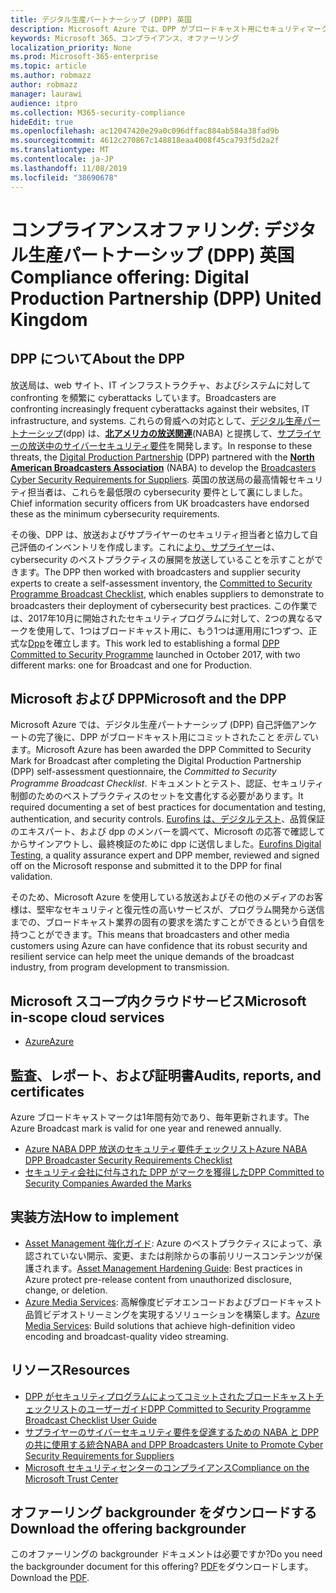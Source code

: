 ```yaml
---
title: デジタル生産パートナーシップ (DPP) 英国
description: Microsoft Azure では、DPP がブロードキャスト用にセキュリティマークを付けてコミットされています。
keywords: Microsoft 365、コンプライアンス、オファーリング
localization_priority: None
ms.prod: Microsoft-365-enterprise
ms.topic: article
ms.author: robmazz
author: robmazz
manager: laurawi
audience: itpro
ms.collection: M365-security-compliance
hideEdit: true
ms.openlocfilehash: ac12047420e29a0c096dffac884ab584a38fad9b
ms.sourcegitcommit: 4612c270867c148818eaa4008f45ca793f5d2a2f
ms.translationtype: MT
ms.contentlocale: ja-JP
ms.lasthandoff: 11/08/2019
ms.locfileid: "38690678"
---
```

# <a name="compliance-offering-digital-production-partnership-dpp-united-kingdom"></a><span data-ttu-id="23fc4-104">コンプライアンスオファリング: デジタル生産パートナーシップ (DPP) 英国</span><span class="sxs-lookup"><span data-stu-id="23fc4-104">Compliance offering: Digital Production Partnership (DPP) United Kingdom</span></span>

## <a name="about-the-dpp"></a><span data-ttu-id="23fc4-105">DPP について</span><span class="sxs-lookup"><span data-stu-id="23fc4-105">About the DPP</span></span>

<span data-ttu-id="23fc4-106">放送局は、web サイト、IT インフラストラクチャ、およびシステムに対して confronting を頻繁に cyberattacks しています。</span><span class="sxs-lookup"><span data-stu-id="23fc4-106">Broadcasters are confronting increasingly frequent cyberattacks against their websites, IT infrastructure, and systems.</span></span> <span data-ttu-id="23fc4-107">これらの脅威への対応として、[デジタル生産パートナーシップ](https://www.thedpp.com/)(dpp) は、[**北アメリカの放送関連**](https://nabanet.com/)(NABA) と提携して、[サプライヤーの放送中のサイバーセキュリティ要件](https://nabanet.com/wp-content/uploads/2017/08/NABA_DPP_CyberSecurity_Requirements_3.pdf)を開発します。</span><span class="sxs-lookup"><span data-stu-id="23fc4-107">In response to these threats, the [Digital Production Partnership](https://www.thedpp.com/) (DPP) partnered with the [**North American Broadcasters Association**](https://nabanet.com/) (NABA) to develop the [Broadcasters Cyber Security Requirements for Suppliers](https://nabanet.com/wp-content/uploads/2017/08/NABA_DPP_CyberSecurity_Requirements_3.pdf).</span></span> <span data-ttu-id="23fc4-108">英国の放送局の最高情報セキュリティ担当者は、これらを最低限の cybersecurity 要件として裏にしました。</span><span class="sxs-lookup"><span data-stu-id="23fc4-108">Chief information security officers from UK broadcasters have endorsed these as the minimum cybersecurity requirements.</span></span>  
  
<span data-ttu-id="23fc4-109">その後、DPP は、放送およびサプライヤーのセキュリティ担当者と協力して自己評価のインベントリを作成します。これに[より、サプライヤー](https://dpp-assets.s3.amazonaws.com/wp-content/uploads/2017/10/CTS_BroadcastChecklist.xlsx)は、cybersecurity のベストプラクティスの展開を放送していることを示すことができます。</span><span class="sxs-lookup"><span data-stu-id="23fc4-109">The DPP then worked with broadcasters and supplier security experts to create a self-assessment inventory, the [Committed to Security Programme Broadcast Checklist](https://dpp-assets.s3.amazonaws.com/wp-content/uploads/2017/10/CTS_BroadcastChecklist.xlsx), which enables suppliers to demonstrate to broadcasters their deployment of cybersecurity best practices.</span></span> <span data-ttu-id="23fc4-110">この作業では、2017年10月に開始されたセキュリティプログラムに対して、2つの異なるマークを使用して、1つはブロードキャスト用に、もう1つは運用用に1つずつ、正式な[Dpp](https://www.thedpp.com/tech/security/committed-to-security/)を確立します。</span><span class="sxs-lookup"><span data-stu-id="23fc4-110">This work led to establishing a formal [DPP Committed to Security Programme](https://www.thedpp.com/tech/security/committed-to-security/) launched in October 2017, with two different marks: one for Broadcast and one for Production.</span></span>

## <a name="microsoft-and-the-dpp"></a><span data-ttu-id="23fc4-111">Microsoft および DPP</span><span class="sxs-lookup"><span data-stu-id="23fc4-111">Microsoft and the DPP</span></span>

<span data-ttu-id="23fc4-112">Microsoft Azure では、デジタル生産パートナーシップ (DPP) 自己評価アンケートの完了後に、DPP がブロードキャスト用にコミットされたこと*を示して*います。</span><span class="sxs-lookup"><span data-stu-id="23fc4-112">Microsoft Azure has been awarded the DPP Committed to Security Mark for Broadcast after completing the Digital Production Partnership (DPP) self-assessment questionnaire, the *Committed to Security Programme Broadcast Checklist*.</span></span> <span data-ttu-id="23fc4-113">ドキュメントとテスト、認証、セキュリティ制御のためのベストプラクティスのセットを文書化する必要があります。</span><span class="sxs-lookup"><span data-stu-id="23fc4-113">It required documenting a set of best practices for documentation and testing, authentication, and security controls.</span></span> <span data-ttu-id="23fc4-114">[Eurofins は、デジタルテスト](https://www.eurofins-digitaltesting.com/)、品質保証のエキスパート、および dpp のメンバーを調べて、Microsoft の応答で確認してからサインアウトし、最終検証のために dpp に送信しました。</span><span class="sxs-lookup"><span data-stu-id="23fc4-114">[Eurofins Digital Testing](https://www.eurofins-digitaltesting.com/), a quality assurance expert and DPP member, reviewed and signed off on the Microsoft response and submitted it to the DPP for final validation.</span></span>  
  
<span data-ttu-id="23fc4-115">そのため、Microsoft Azure を使用している放送およびその他のメディアのお客様は、堅牢なセキュリティと復元性の高いサービスが、プログラム開発から送信までの、ブロードキャスト業界の固有の要求を満たすことができるという自信を持つことができます。</span><span class="sxs-lookup"><span data-stu-id="23fc4-115">This means that broadcasters and other media customers using Azure can have confidence that its robust security and resilient service can help meet the unique demands of the broadcast industry, from program development to transmission.</span></span>

## <a name="microsoft-in-scope-cloud-services"></a><span data-ttu-id="23fc4-116">Microsoft スコープ内クラウドサービス</span><span class="sxs-lookup"><span data-stu-id="23fc4-116">Microsoft in-scope cloud services</span></span>

- [<span data-ttu-id="23fc4-117">Azure</span><span class="sxs-lookup"><span data-stu-id="23fc4-117">Azure</span></span>](https://aka.ms/AzureCompliance)

## <a name="audits-reports-and-certificates"></a><span data-ttu-id="23fc4-118">監査、レポート、および証明書</span><span class="sxs-lookup"><span data-stu-id="23fc4-118">Audits, reports, and certificates</span></span>

<span data-ttu-id="23fc4-119">Azure ブロードキャストマークは1年間有効であり、毎年更新されます。</span><span class="sxs-lookup"><span data-stu-id="23fc4-119">The Azure Broadcast mark is valid for one year and renewed annually.</span></span>

- [<span data-ttu-id="23fc4-120">Azure NABA DPP 放送のセキュリティ要件チェックリスト</span><span class="sxs-lookup"><span data-stu-id="23fc4-120">Azure NABA DPP Broadcaster Security Requirements Checklist</span></span>](https://aka.ms/Azure-CTS-Broadcast-Checklist)
- [<span data-ttu-id="23fc4-121">セキュリティ会社に付与された DPP がマークを獲得した</span><span class="sxs-lookup"><span data-stu-id="23fc4-121">DPP Committed to Security Companies Awarded the Marks</span></span>](https://aka.ms/Azure-Asset-Mgmt)

## <a name="how-to-implement"></a><span data-ttu-id="23fc4-122">実装方法</span><span class="sxs-lookup"><span data-stu-id="23fc4-122">How to implement</span></span>

- <span data-ttu-id="23fc4-123">[Asset Management 強化ガイド](https://aka.ms/Azure-Asset-Mgmt): Azure のベストプラクティスによって、承認されていない開示、変更、または削除からの事前リリースコンテンツが保護されます。</span><span class="sxs-lookup"><span data-stu-id="23fc4-123">[Asset Management Hardening Guide](https://aka.ms/Azure-Asset-Mgmt): Best practices in Azure protect pre-release content from unauthorized disclosure, change, or deletion.</span></span>
- <span data-ttu-id="23fc4-124">[Azure Media Services](https://docs.microsoft.com/azure/media-services/): 高解像度ビデオエンコードおよびブロードキャスト品質ビデオストリーミングを実現するソリューションを構築します。</span><span class="sxs-lookup"><span data-stu-id="23fc4-124">[Azure Media Services](https://docs.microsoft.com/azure/media-services/): Build solutions that achieve high-definition video encoding and broadcast-quality video streaming.</span></span>

## <a name="resources"></a><span data-ttu-id="23fc4-125">リソース</span><span class="sxs-lookup"><span data-stu-id="23fc4-125">Resources</span></span>

- [<span data-ttu-id="23fc4-126">DPP がセキュリティプログラムによってコミットされたブロードキャストチェックリストのユーザーガイド</span><span class="sxs-lookup"><span data-stu-id="23fc4-126">DPP Committed to Security Programme Broadcast Checklist User Guide</span></span>](https://dpp-assets.s3.amazonaws.com/wp-content/uploads/2017/10/CTS_BroadcastChecklistUserGuide.pdf)
- [<span data-ttu-id="23fc4-127">サプライヤーのサイバーセキュリティ要件を促進するための NABA と DPP の共に使用する統合</span><span class="sxs-lookup"><span data-stu-id="23fc4-127">NABA and DPP Broadcasters Unite to Promote Cyber Security Requirements for Suppliers</span></span>](https://nabanet.com/wp-content/uploads/2017/08/NABAcaster-Issue_26.pdf)
- [<span data-ttu-id="23fc4-128">Microsoft セキュリティセンターのコンプライアンス</span><span class="sxs-lookup"><span data-stu-id="23fc4-128">Compliance on the Microsoft Trust Center</span></span>](https://www.microsoft.com/trust-center/compliance/compliance-overview)

## <a name="download-the-offering-backgrounder"></a><span data-ttu-id="23fc4-129">オファーリング backgrounder をダウンロードする</span><span class="sxs-lookup"><span data-stu-id="23fc4-129">Download the offering backgrounder</span></span>

<span data-ttu-id="23fc4-130">このオファーリングの backgrounder ドキュメントは必要ですか?</span><span class="sxs-lookup"><span data-stu-id="23fc4-130">Do you need the backgrounder document for this offering?</span></span> <span data-ttu-id="23fc4-131">[PDF](https://download.microsoft.com/download/3/C/6/3C63143B-41BA-4ED7-A2A8-DDE6B0B04036/DPP-Compliance.pdf)をダウンロードします。</span><span class="sxs-lookup"><span data-stu-id="23fc4-131">Download the [PDF](https://download.microsoft.com/download/3/C/6/3C63143B-41BA-4ED7-A2A8-DDE6B0B04036/DPP-Compliance.pdf).</span></span>
